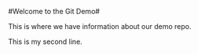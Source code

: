 #Welcome to the Git Demo#

This is where we have information about our demo repo.

This is my second line.


